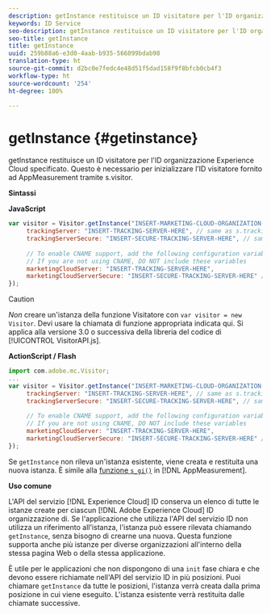 ```yaml
---
description: getInstance restituisce un ID visitatore per l'ID organizzazione Experience Cloud specificato. Questo è necessario per inizializzare l’ID visitatore fornito ad AppMeasurement tramite s.visitor.
keywords: ID Service
seo-description: getInstance restituisce un ID visitatore per l'ID organizzazione Experience Cloud specificato. Questo è necessario per inizializzare l’ID visitatore fornito ad AppMeasurement tramite s.visitor.
seo-title: getInstance
title: getInstance
uuid: 259b88a6-e3d0-4aab-b935-566099bdab98
translation-type: ht
source-git-commit: d2bc0e7fedc4e48d51f5dad158f9f8bfcb0cb4f3
workflow-type: ht
source-wordcount: '254'
ht-degree: 100%

---
```



# getInstance {#getinstance}

getInstance restituisce un ID visitatore per l&#39;ID organizzazione Experience Cloud specificato. Questo è necessario per inizializzare l’ID visitatore fornito ad AppMeasurement tramite s.visitor.

**Sintassi**

**JavaScript**

```js
var visitor = Visitor.getInstance("INSERT-MARKETING-CLOUD-ORGANIZATION-ID-HERE", { 
     trackingServer: "INSERT-TRACKING-SERVER-HERE", // same as s.trackingServer 
     trackingServerSecure: "INSERT-SECURE-TRACKING-SERVER-HERE", // same as s.trackingServerSecure 
 
     // To enable CNAME support, add the following configuration variables 
     // If you are not using CNAME, DO NOT include these variables 
     marketingCloudServer: "INSERT-TRACKING-SERVER-HERE", 
     marketingCloudServerSecure: "INSERT-SECURE-TRACKING-SERVER-HERE" // same as s.trackingServerSecure 
});
```

>[!CAUTION]
>
>*Non* creare un&#39;istanza della funzione Visitatore con `var visitor = new Visitor`. Devi usare la chiamata di funzione appropriata indicata qui. Si applica alla versione 3.0 o successiva della libreria del codice di [!UICONTROL VisitorAPI.js].

**ActionScript / Flash**

```js
import com.adobe.mc.Visitor; 
... 
var visitor = Visitor.getInstance("INSERT-MARKETING-CLOUD-ORGANIZATION-ID-HERE", { 
     trackingServer: "INSERT-TRACKING-SERVER-HERE", // same as s.trackingServer 
     trackingServerSecure: "INSERT-SECURE-TRACKING-SERVER-HERE", // same as s.trackingServerSecure 
 
     // To enable CNAME support, add the following configuration variables 
     // If you are not using CNAME, DO NOT include these variables 
     marketingCloudServer: "INSERT-TRACKING-SERVER-HERE", 
     marketingCloudServerSecure: "INSERT-SECURE-TRACKING-SERVER-HERE" // same as s.trackingServerSecure 
});
```

Se `getInstance` non rileva un&#39;istanza esistente, viene creata e restituita una nuova istanza. È simile alla [funzione `s_gi()`](https://docs.adobe.com/content/help/it-IT/analytics/implementation/vars/functions/s-gi.html) in [!DNL AppMeasurement].

**Uso comune**

L&#39;API del servizio [!DNL Experience Cloud] ID conserva un elenco di tutte le istanze create per ciascun [!DNL Adobe Experience Cloud] ID organizzazione di. Se l&#39;applicazione che utilizza l&#39;API del servizio ID non utilizza un riferimento all&#39;istanza, l&#39;istanza può essere rilevata chiamando `getInstance`, senza bisogno di crearne una nuova. Questa funzione supporta anche più istanze per diverse organizzazioni all&#39;interno della stessa pagina Web o della stessa applicazione.

È utile per le applicazioni che non dispongono di una `init` fase chiara e che devono essere richiamate nell&#39;API del servizio ID in più posizioni. Puoi chiamare `getInstance` da tutte le posizioni, l&#39;istanza verrà creata dalla prima posizione in cui viene eseguito. L&#39;istanza esistente verrà restituita dalle chiamate successive.
